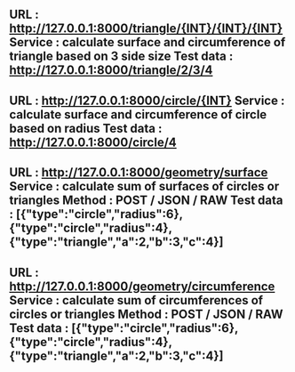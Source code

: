 URL 		:	http://127.0.0.1:8000/triangle/{INT}/{INT}/{INT}
Service	:	calculate surface and circumference of triangle based on 3 side size
Test data 	: 	http://127.0.0.1:8000/triangle/2/3/4
----------------------------------------------------------
URL 		:	http://127.0.0.1:8000/circle/{INT}
Service	:	calculate surface and circumference of circle based on radius
Test data 	: 	http://127.0.0.1:8000/circle/4
----------------------------------------------------------
URL 		:	http://127.0.0.1:8000/geometry/surface
Service	:	calculate sum of surfaces of circles or triangles 
Method	: 	POST / JSON / RAW
Test data	:	[{"type":"circle","radius":6},{"type":"circle","radius":4},{"type":"triangle","a":2,"b":3,"c":4}]
-----------------------------------------------------------
URL 		:	http://127.0.0.1:8000/geometry/circumference
Service	:	calculate sum of circumferences of circles or triangles 
Method	: 	POST / JSON / RAW
Test data	:	[{"type":"circle","radius":6},{"type":"circle","radius":4},{"type":"triangle","a":2,"b":3,"c":4}]
-----------------------------------------------------------
